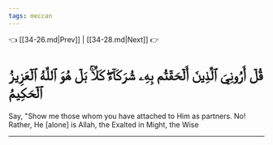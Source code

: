 ```yaml
---
tags: meccan
---
```


👈 [[34-26.md|Prev]] | [[34-28.md|Next]] 👉

# قُلۡ أَرُونِيَ ٱلَّذِينَ أَلۡحَقۡتُم بِهِۦ شُرَكَآءَۖ كَلَّاۚ بَلۡ هُوَ ٱللَّهُ ٱلۡعَزِيزُ ٱلۡحَكِيمُ

Say, "Show me those whom you have attached to Him as partners. No! Rather, He [alone] is Allah, the Exalted in Might, the Wise

---

